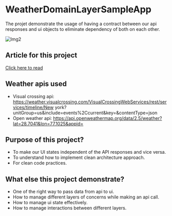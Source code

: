 # WeatherDomainLayerSampleApp
The projet demonstrate the usage of having a contract between our api responses and ui objects to eliminate dependency of both on each other.

![Img2](https://user-images.githubusercontent.com/4559525/177165859-5ccf0e07-664d-4ed9-bfec-25c078446a5e.png)

## Article for this project
[Click here to read](https://saurabhpant.medium.com/a-better-way-to-pass-data-from-api-to-composable-jetpack-compose-android-b844ec1da072)

## Weather apis used
- Visual crossing api: https://weather.visualcrossing.com/VisualCrossingWebServices/rest/services/timeline/New york?unitGroup=us&include=events%2Ccurrent&key=<your api key>&contentType=json
- Open weather api: https://api.openweathermap.org/data/2.5/weather?lat=28.7041&lon=77.1025&appid=<your api key>

## Purpose of this project?

- To make our UI states independent of the API responses and vice versa.
- To understand how to implement clean architecture approach.
- For clean code practices.

## What else this project demonstrate?

- One of the right way to pass data from api to ui.
- How to manage different layers of concerns while making an api call.
- How to manage ui state effectively.
- How to manage interactions between different layers.

